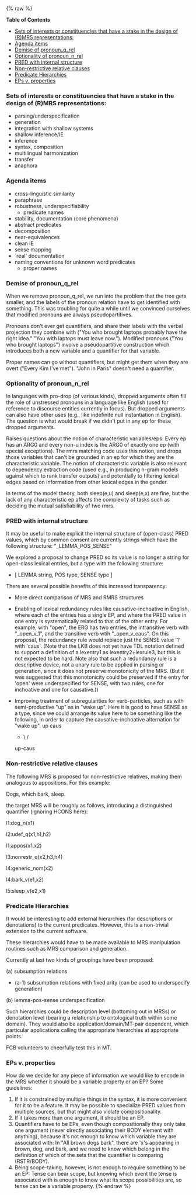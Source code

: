 {% raw %}
<!-- markdown-toc start - Don't edit this section. Run M-x markdown-toc-refresh-toc -->

**Table of Contents**

- [Sets of interests or constituencies that have a stake in the design of (R)MRS representations:](../RmrsDesign#sets-of-interests-or-constituencies-that-have-a-stake-in-the-design-of-rmrs-representations)
- [Agenda items](../RmrsDesign#agenda-items)
- [Demise of pronoun\_q\_rel](../RmrsDesign#demise-of-pronoun_q_rel)
- [Optionality of pronoun\_n\_rel](../RmrsDesign#optionality-of-pronoun_n_rel)
- [PRED with internal structure](../RmrsDesign#pred-with-internal-structure)
- [Non-restrictive relative clauses](../RmrsDesign#non-restrictive-relative-clauses)
- [Predicate Hierarchies](../RmrsDesign#predicate-hierarchies)
- [EPs v. properties](../RmrsDesign#eps-v-properties)

<!-- markdown-toc end -->


### Sets of interests or constituencies that have a stake in the design of (R)MRS representations:

- parsing/underspecification
- generation
- integration with shallow systems
- shallow inference/IE
- inference
- syntax, composition
- multilingual harmonization
- transfer
- anaphora

### Agenda items

- cross-linguistic similarity
- paraphrase
- robustness, underspecifiability
  - predicate names
- stability, documentation (core phenomena)
- abstract predicates
- decomposition
- near-equivalences
- clean IE
- sense mapping
- \`real' documentation
- naming conventions for unknown word predicates
  - proper names

### Demise of pronoun\_q\_rel

When we remove pronoun\_q\_rel, we run into the problem that the tree
gets smaller, and the labels of the pronoun relation have to get
identified with something. This was troubling for quite a while until we
convinced ourselves that modified pronouns are always pseudopartitives.

Pronouns don't ever get quantifiers, and share their labels with the
verbal projection they combine with ("You who brought laptops probably
have the right idea." "You with laptops must leave now."). Modified
pronouns ("You who brought laptops") involve a pseudopartitive
construction which introduces both a new variable and a quantifier for
that variable.

Proper names can go without quantifiers, but might get them when they
are overt ("Every Kim I've met"). "John in Paris" doesn't need a
quantifier.

### Optionality of pronoun\_n\_rel

In languages with pro-drop (of various kinds), dropped arguments often
fill the role of unstressed pronouns in a language like English (used
for reference to discourse entities currently in focus). But dropped
arguments can also have other uses (e.g., like indefinite null
instantiation in English). The question is what would break if we didn't
put in any ep for these dropped arguments.

Raises questions about the notion of characteristic variables/eps: Every
ep has an ARG0 and every non-u index is the ARG0 of exactly one ep (with
special exceptions). The rmrs matching code uses this notion, and drops
those variables that can't be grounded in an ep for which they are the
characteristic variable. The notion of characteristic variable is also
relevant to dependency extraction code (used e.g., in producing n-gram
models against which to rank transfer outputs) and potentially to
filtering lexical edges based on information from other lexical edges in
the gender.

In terms of the model theory, both sleep(e,u) and sleep(e,x) are fine,
but the lack of any characteristic ep affects the complexity of tasks
such as deciding the mutual satisfiability of two rmrs.

### PRED with internal structure

It may be useful to make explicit the internal structure of (open-class)
PRED values, which by common consent are currently strings which have
the following structure: "\_LEMMA\_POS\_SENSE"

We explored a proposal to change PRED so its value is no longer a string
for open-class lexical entries, but a type with the following structure:

- \[ LEMMA string, POS type, SENSE type \]

There are several possible benefits of this increased transparency:

- More direct comparison of MRS and RMRS structures
- Enabling of lexical redundancy rules like causative-inchoative in
English, where each of the entries has a single EP, and where the
PRED value in one entry is systematically related to that of the
other entry. For example, with "open", the ERG has two entries, the
intransitive verb with "\_open\_v\_1", and the transitive verb wtih
"\_open\_v\_caus". On this proposal, the redundancy rule would
replace just the SENSE value '1' with 'caus'. (Note that the LKB
does not yet have TDL notation defined to support a definition of a
lexentry1 as lexentry2+lexrule3, but this is not expected to be
hard. Note also that such a redundancy rule is a descriptive device,
not a unary rule to be applied in parsing or generation, since it
does not preserve monotonicity of the MRS. (But it was suggested
that this monotonicity could be preserved if the entry for 'open'
were underspecified for SENSE, with two rules, one for inchoative
and one for causative.))
- Improving treatment of subregularities for verb-particles, such as
with semi-productive "up" as in "wake up". Here it is good to have
SENSE as a type, since we could arrange its value here to be
something like the following, in order to capture the
causative-inchoative alternation for "wake up". up caus
  - \\ /
  
  up-caus

### Non-restrictive relative clauses

The following MRS is proposed for non-restrictive relatives, making them
analogous to appositions. For this example:

Dogs, which bark, sleep.

the target MRS will be roughly as follows, introducing a distinguished
quantifier (ignoring HCONS here):

l1:dog\_n(x1)

l2:udef\_q(x1,h1,h2)

l1:appos(x1,x2)

l3:nonrestr\_q(x2,h3,h4)

l4:generic\_nom(x2)

l4:bark\_v(e1,x2)

l5:sleep\_v(e2,x1)

### Predicate Hierarchies

It would be interesting to add external hierarchies (for descriptions or
denotations) to the current predicates. However, this is a non-trivial
extension to the current software.

These hierarchies would have to be made available to MRS manipulation
routines such as MRS comparison and generation.

Currently at last two kinds of groupings have been proposed:

\(a\) subsumption relations

- (a-1) subsumption relations with fixed arity (can be used to
underspecify generation)

\(b\) lemma-pos-sense underspecification

Such hierarchies could be description level (bottoming out in MRSs) or
denotation level (bearing a relationship to ontological truth within
some domain). They would also be application/domain/MT-pair dependent,
which particular applications calling the appropriate hierarchies at
appropriate points.

FCB volunteers to cheerfully test this in MT.

### EPs v. properties

How do we decide for any piece of information we would like to encode in
the MRS whether it should be a variable property or an EP? Some
guidelines:

1. If it is constrained by multiple things in the syntax, it is more
convenient for it to be a feature. It may be possible to specialize
PRED values from multiple sources, but that might also violate
compositionality.
2. If it takes more than one argument, it should be an EP.
3. Quantifiers have to be EPs, even though compositionally they only
take one argument (never directly associating their BODY element
with anything), because it's not enough to know which variable they
are associated with: In "All brown dogs bark", there are 'x's
appearing in brown, dog, and bark, and we need to know which belong
in the definition of which of the sets that the quantifier is
comparing (RSTR/BODY).
4. Being scope-taking, however, is not enough to require something to
be an EP: Tense can bear scope, but knowing which event the tense is
associated with is enough to know what its scope possibilities are,
so tense can be a variable property.
<update date omitted for speed>{% endraw %}